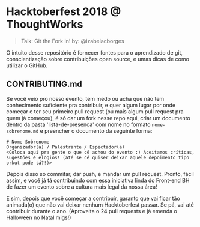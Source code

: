 # Hacktoberfest 2018 @ ThoughtWorks

> Talk: Git the Fork in!
> by: @izabelacborges

O intuito desse repositório é fornecer fontes para o aprendizado de git, conscientização sobre contribuições open source, e umas dicas de como utilizar o GitHub.

## CONTRIBUTING.md

Se você veio pro nosso evento, tem medo ou acha que não tem conhecimento suficiente pra contribuir, e quer algum lugar por onde começar e ter seu primeiro pull request (ou mais algum pull request pra quem já começou), é só dar um fork nesse repo aqui, criar um documento dentro da pasta 'lista-de-presenca' com nome no formato `nome-sobrenome.md` e preencher o documento da seguinte forma:

```
# Nome Sobrenome
Organizador(a) / Palestrante / Espectador(a)
<Coloca aqui pra gente o que cê achou do evento :) Aceitamos críticas, 
sugestões e elogios! (até se cê quiser deixar aquele depoimento tipo 
orkut pode tá?!)>
```

Depois disso só commitar, dar push, e mandar um pull request. Pronto, fácil assim, e você já tá contribuindo com essa iniciativa linda do Front-end BH de fazer um evento sobre a cultura mais legal da nossa área!

E sim, depois que você começar a contribuir, garanto que vai ficar tão animada(o) que não vai deixar nenhum Hacktoberfest passar. Se pá, vai até contribuir durante o ano. (Aproveita o 24 pull requests e já emenda o Halloween no Natal migs!)
